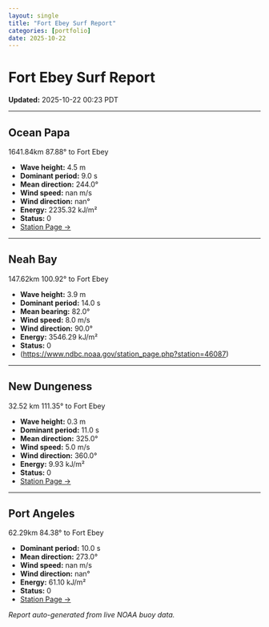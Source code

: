 ```yaml
---
layout: single
title: "Fort Ebey Surf Report"
categories: [portfolio]
date: 2025-10-22
---
```


# Fort Ebey Surf Report
**Updated:** 2025-10-22 00:23 PDT

---

## Ocean Papa 
1641.84km 87.88° to Fort Ebey
- **Wave height:** 4.5 m  
- **Dominant period:** 9.0 s  
- **Mean direction:** 244.0°  
- **Wind speed:** nan m/s  
- **Wind direction:** nan°  
- **Energy:** 2235.32 kJ/m²  
- **Status:** 0  
- [Station Page →](https://www.ndbc.noaa.gov/station_page.php?station=46246)

---

## Neah Bay 
147.62km 100.92° to Fort Ebey

- **Wave height:** 3.9 m  
- **Dominant period:** 14.0 s  
- **Mean bearing:** 82.0°  
- **Wind speed:** 8.0 m/s  
- **Wind direction:** 90.0°  
- **Energy:** 3546.29 kJ/m²  
- **Status:** 0  
- (https://www.ndbc.noaa.gov/station_page.php?station=46087)

---

## New Dungeness 
32.52 km 111.35° to Fort Ebey 

- **Wave height:** 0.3 m  
- **Dominant period:** 11.0 s  
- **Mean direction:** 325.0°  
- **Wind speed:** 5.0 m/s  
- **Wind direction:** 360.0°  
- **Energy:** 9.93 kJ/m²  
- **Status:** 0  
- [Station Page →](https://www.ndbc.noaa.gov/station_page.php?station=46088)

---

## Port Angeles 
62.29km 84.38° to Fort Ebey 
- **Dominant period:** 10.0 s  
- **Mean direction:** 273.0°  
- **Wind speed:** nan m/s  
- **Wind direction:** nan°  
- **Energy:** 61.10 kJ/m²  
- **Status:** 0  
- [Station Page →](https://www.ndbc.noaa.gov/station_page.php?station=46267)

*Report auto-generated from live NOAA buoy data.*
